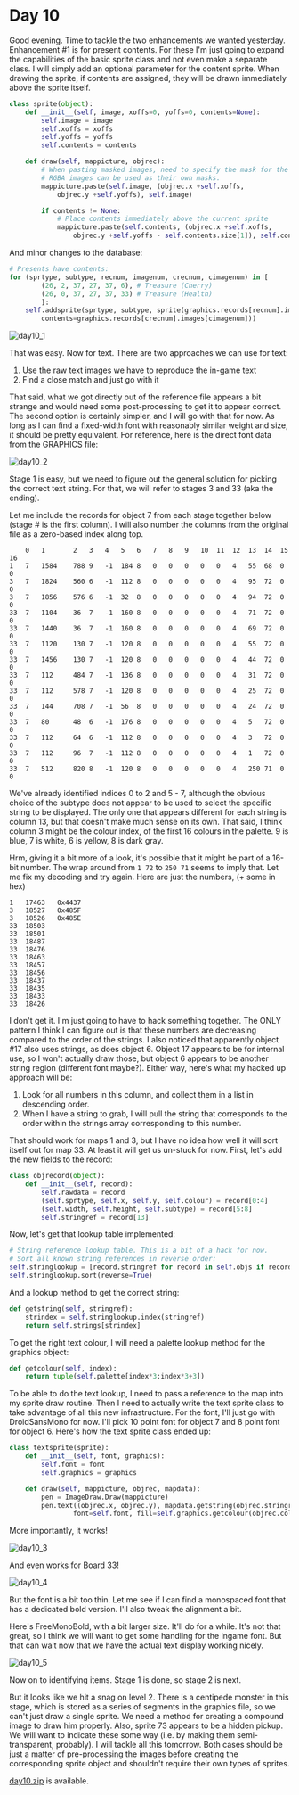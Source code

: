# Day 10 #

Good evening. Time to tackle the two enhancements we wanted yesterday. 
Enhancement #1 is for present contents. For these I'm just going to 
expand the capabilities of the basic sprite class and not even make a 
separate class. I will simply add an optional parameter for the content 
sprite. When drawing the sprite, if contents are assigned, they will be 
drawn immediately above the sprite itself.

```py
class sprite(object):
    def __init__(self, image, xoffs=0, yoffs=0, contents=None):
        self.image = image
        self.xoffs = xoffs
        self.yoffs = yoffs
        self.contents = contents

    def draw(self, mappicture, objrec):
        # When pasting masked images, need to specify the mask for the paste.
        # RGBA images can be used as their own masks.
        mappicture.paste(self.image, (objrec.x +self.xoffs,
            objrec.y +self.yoffs), self.image)

        if contents != None:
            # Place contents immediately above the current sprite
            mappicture.paste(self.contents, (objrec.x +self.xoffs,
                objrec.y +self.yoffs - self.contents.size[1]), self.contents)
```

And minor changes to the database:

```py
# Presents have contents:
for (sprtype, subtype, recnum, imagenum, crecnum, cimagenum) in [
        (26, 2, 37, 27, 37, 6), # Treasure (Cherry)
        (26, 0, 37, 27, 37, 33) # Treasure (Health)
        ]:
    self.addsprite(sprtype, subtype, sprite(graphics.records[recnum].images[imagenum],
        contents=graphics.records[crecnum].images[cimagenum]))
```

![day10_1](images/day10_1.png)

That was easy. Now for text. There are two approaches we can use for 
text:

1) Use the raw text images we have to reproduce the in-game text
2) Find a close match and just go with it

That said, what we got directly out of the reference file appears a bit 
strange and would need some post-processing to get it to appear 
correct. The second option is certainly simpler, and I will go with 
that for now. As long as I can find a fixed-width font with reasonably 
similar weight and size, it should be pretty equivalent. For reference, 
here is the direct font data from the GRAPHICS file:

![day10_2](images/day10_2.png)

Stage 1 is easy, but we need to figure out the general solution for 
picking the correct text string. For that, we will refer to stages 3 
and 33 (aka the ending).

Let me include the records for object 7 from each stage together below 
(stage # is the first column). I will also number the columns from the 
original file as a zero-based index along top.

```
    0   1       2   3   4   5   6   7   8   9   10  11  12  13  14  15  16
1   7   1584    788 9   -1  184 8   0   0   0   0   0   4   55  68  0   0
3   7   1824    560 6   -1  112 8   0   0   0   0   0   4   95  72  0   0
3   7   1856    576 6   -1  32  8   0   0   0   0   0   4   94  72  0   0
33  7   1104    36  7   -1  160 8   0   0   0   0   0   4   71  72  0   0
33  7   1440    36  7   -1  160 8   0   0   0   0   0   4   69  72  0   0
33  7   1120    130 7   -1  120 8   0   0   0   0   0   4   55  72  0   0
33  7   1456    130 7   -1  120 8   0   0   0   0   0   4   44  72  0   0
33  7   112     484 7   -1  136 8   0   0   0   0   0   4   31  72  0   0
33  7   112     578 7   -1  120 8   0   0   0   0   0   4   25  72  0   0
33  7   144     708 7   -1  56  8   0   0   0   0   0   4   24  72  0   0
33  7   80      48  6   -1  176 8   0   0   0   0   0   4   5   72  0   0
33  7   112     64  6   -1  112 8   0   0   0   0   0   4   3   72  0   0
33  7   112     96  7   -1  112 8   0   0   0   0   0   4   1   72  0   0
33  7   512     820 8   -1  120 8   0   0   0   0   0   4   250 71  0   0
```

We've already identified indices 0 to 2 and 5 - 7, although the obvious 
choice of the subtype does not appear to be used to select the specific 
string to be displayed. The only one that appears different for each 
string is column 13, but that doesn't make much sense on its own. That 
said, I think column 3 might be the colour index, of the first 16 
colours in the palette. 9 is blue, 7 is white, 6 is yellow, 8 is dark 
gray.

Hrm, giving it a bit more of a look, it's possible that it might be 
part of a 16-bit number. The wrap around from ``1 72`` to ``250 71`` seems to 
imply that. Let me fix my decoding and try again. Here are just the 
numbers, (+ some in hex)

```
1   17463   0x4437
3   18527   0x485F
3   18526   0x485E
33  18503
33  18501
33  18487
33  18476
33  18463
33  18457
33  18456
33  18437
33  18435
33  18433
33  18426
```

I don't get it. I'm just going to have to hack something together. The 
ONLY pattern I think I can figure out is that these numbers are 
decreasing compared to the order of the strings. I also noticed that 
apparently object #17 also uses strings, as does object 6. Object 17 
appears to be for internal use, so I won't actually draw those, but 
object 6 appears to be another string region (different font maybe?). 
Either way, here's what my hacked up approach will be:

1) Look for all numbers in this column, and collect them in a list in 
   descending order.
2) When I have a string to grab, I will pull the string that 
   corresponds to the order within the strings array corresponding to this 
   number.

That should work for maps 1 and 3, but I have no idea how well it will 
sort itself out for map 33. At least it will get us un-stuck for now. 
First, let's add the new fields to the record:

```py
class objrecord(object):
    def __init__(self, record):
        self.rawdata = record
        (self.sprtype, self.x, self.y, self.colour) = record[0:4]
        (self.width, self.height, self.subtype) = record[5:8]
        self.stringref = record[13]
```

Now, let's get that lookup table implemented:

```py
# String reference lookup table. This is a bit of a hack for now.
# Sort all known string references in reverse order:
self.stringlookup = [record.stringref for record in self.objs if record.stringref > 0]
self.stringlookup.sort(reverse=True)
```

And a lookup method to get the correct string:

```py
def getstring(self, stringref):
    strindex = self.stringlookup.index(stringref)
    return self.strings[strindex]
```

To get the right text colour, I will need a palette lookup method for 
the graphics object:

```py
def getcolour(self, index):
    return tuple(self.palette[index*3:index*3+3])
```

To be able to do the text lookup, I need to pass a reference to the map 
into my sprite draw routine. Then I need to actually write the text 
sprite class to take advantage of all this new infrastructure. For the 
font, I'll just go with DroidSansMono for now. I'll pick 10 point font 
for object 7 and 8 point font for object 6. Here's how the text sprite 
class ended up:

```py
class textsprite(sprite):
    def __init__(self, font, graphics):
        self.font = font
        self.graphics = graphics

    def draw(self, mappicture, objrec, mapdata):
        pen = ImageDraw.Draw(mappicture)
        pen.text((objrec.x, objrec.y), mapdata.getstring(objrec.stringref),
                font=self.font, fill=self.graphics.getcolour(objrec.colour))
```

More importantly, it works!

![day10_3](images/day10_3.png)

And even works for Board 33!

![day10_4](images/day10_4.png)

But the font is a bit too thin. Let me see if I can find a monospaced 
font that has a dedicated bold version. I'll also tweak the alignment a 
bit.

Here's FreeMonoBold, with a bit larger size. It'll do for a while. It's 
not that great, so I think we will want to get some handling for the 
ingame font. But that can wait now that we have the actual text display 
working nicely.

![day10_5](images/day10_5.png)

Now on to identifying items. Stage 1 is done, so stage 2 is next.

But it looks like we hit a snag on level 2. There is a centipede 
monster in this stage, which is stored as a series of segments in the 
graphics file, so we can't just draw a single sprite. We need a method 
for creating a compound image to draw him properly. Also, sprite 73 
appears to be a hidden pickup. We will want to indicate these some way 
(i.e. by making them semi-transparent, probably). I will tackle all 
this tomorrow. Both cases should be just a matter of pre-processing the 
images before creating the corresponding sprite object and shouldn't 
require their own types of sprites.

[day10.zip][day10] is available.

[day10]: http://www.zerker.ca/misc/xargon/day9.zip
